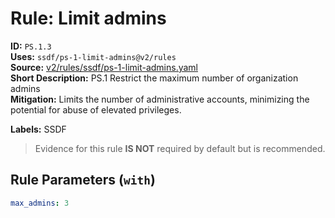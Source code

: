 # Rule: Limit admins  
**ID:** `PS.1.3`  
**Uses:** `ssdf/ps-1-limit-admins@v2/rules`  
**Source:** [v2/rules/ssdf/ps-1-limit-admins.yaml](https://github.com/scribe-public/sample-policies/v2/rules/ssdf/ps-1-limit-admins.yaml)  
**Short Description:** PS.1 Restrict the maximum number of organization admins  
**Mitigation:** Limits the number of administrative accounts, minimizing the potential for abuse of elevated privileges.
  
**Labels:** SSDF  
> Evidence for this rule **IS NOT** required by default but is recommended.


## Rule Parameters (`with`)  
```yaml
max_admins: 3
```

